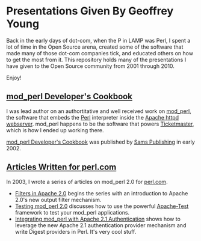# Presentations Given By Geoffrey Young

Back in the early days of dot-com, when the P in LAMP was Perl, I spent a lot of time in the Open Source arena, created some of the software that made many 
of those dot-com companies tick, and educated others on how to get the most from it.  This repository holds many of the presentations I have given to the Open Source community from 2001 through 2010.

Enjoy!

## [mod_perl Developer's Cookbook](cookbook/)

I was lead author on an authortitative and well received work on [mod_perl](http://perl.apache.org/), the software that embeds the [Perl](https://www.perl.org) interpreter inside the [Apache httpd webserver](http://httpd.apache.org).  mod_perl happens to be the software that powers [Ticketmaster](http://www.ticketmaster.com), which is how I ended up working there.

[mod_perl Developer's Cookbook](http://modperlcookbook.org/) was published by [Sams Publishing](http://www.informit.com/sams) in early 2002.

## [Articles Written for perl.com](perl.com/)

In 2003, I wrote a series of articles on mod_perl 2.0 for [perl.com](http://www.perl.com).

 * [Filters in Apache 2.0](http://www.perl.com/pub/a/2003/04/17/filters.html) begins the series with an introduction to Apache 2.0's new output filter mechanism.
 * [Testing mod_perl 2.0](http://www.perl.com/pub/a/2003/05/22/testing.html) discusses how to use the powerful [Apache-Test](http://httpd.apache.org/test) framework to test your mod_perl applications.
 * [Integrating mod_perl with Apache 2.1 Authentication](http://www.perl.com/pub/a/2003/07/08/mod_perl.html) shows how to leverage the new Apache 2.1 authentication provider mechanism and write Digest providers in Perl. It's very cool stuff.
